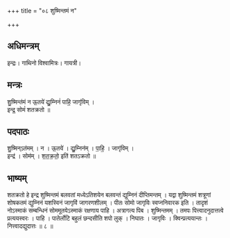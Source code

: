 +++
title = "०८ शुष्मिन्तमं न"

+++
## अधिमन्त्रम्
इन्द्रः। गाथिनो विश्वामित्रः। गायत्री।

## मन्त्रः
शु॒ष्मिन्त॑मं न ऊ॒तये॑ द्यु॒म्निनं॑ पाहि॒ जागृ॑विम् ।  
इन्द्र॒ सोमं॑ शतक्रतो ॥

## पदपाठः
शु॒ष्मिन्ऽत॑मम् । न । ऊ॒तये॑ । द्यु॒म्निन॑म् । पा॒हि॒ । जागृ॑विम् ।  
इन्द्र॑ । सोम॑म् । श॒त॒क्र॒तो॒ इति॑ शतऽक्रतो ॥

## भाष्यम्
शतक्रतो हे इन्द्र शुष्मिन्तमं बलवतां मध्येऽतिशयेन बलवन्तं द्युम्निनं दीप्तिमन्तम् । यद्वा शुष्मिन्तमं शत्रूणां शोषकतमं द्युम्निनं यशस्विनं जागृविं जागरणशीलम् । पीतः सोमो जागृविः स्वप्ननिवारक इति । तादृशं नोऽस्माकं सम्बन्धिनं सोममूतयेऽस्माकं रक्षणाय पाहि । अत्रागत्य पिब । शुष्मिन्तमम् । तमपः पित्त्वादनुदात्तत्वे प्रत्ययस्वरः । पाहि । पातेर्लोटि बहुलं छन्दसीति शपो लुक् । निघातः । जागृविः । क्विन्प्रत्ययान्तः । नित्त्वादद्युदात्तः ॥ ८ ॥